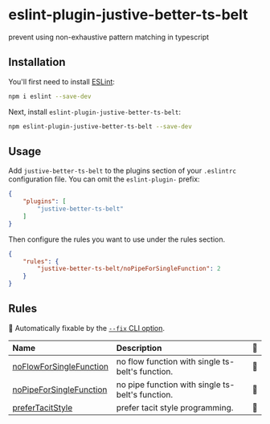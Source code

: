 # eslint-plugin-justive-better-ts-belt

prevent using non-exhaustive pattern matching in typescript

## Installation

You'll first need to install [ESLint](https://eslint.org/):

```sh
npm i eslint --save-dev
```

Next, install `eslint-plugin-justive-better-ts-belt`:

```sh
npm eslint-plugin-justive-better-ts-belt --save-dev
```

## Usage

Add `justive-better-ts-belt` to the plugins section of your `.eslintrc` configuration file. You can omit the `eslint-plugin-` prefix:

```json
{
    "plugins": [
        "justive-better-ts-belt"
    ]
}
```


Then configure the rules you want to use under the rules section.

```json
{
    "rules": {
        "justive-better-ts-belt/noPipeForSingleFunction": 2
    }
}
```

## Rules

<!-- begin auto-generated rules list -->

🔧 Automatically fixable by the [`--fix` CLI option](https://eslint.org/docs/user-guide/command-line-interface#--fix).

| Name                                                             | Description                                      | 🔧 |
| :--------------------------------------------------------------- | :----------------------------------------------- | :- |
| [noFlowForSingleFunction](docs/rules/noFlowForSingleFunction.md) | no flow function with single ts-belt's function. | 🔧 |
| [noPipeForSingleFunction](docs/rules/noPipeForSingleFunction.md) | no pipe function with single ts-belt's function. | 🔧 |
| [preferTacitStyle](docs/rules/preferTacitStyle.md)               | prefer tacit style programming.                  | 🔧 |

<!-- end auto-generated rules list -->


